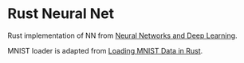 Rust Neural Net
===============

Rust implementation of NN from [Neural Networks and Deep Learning](http://neuralnetworksanddeeplearning.com).

MNIST loader is adapted from [Loading MNIST Data in Rust](https://ngoldbaum.github.io/posts/loading-mnist-data-in-rust/).